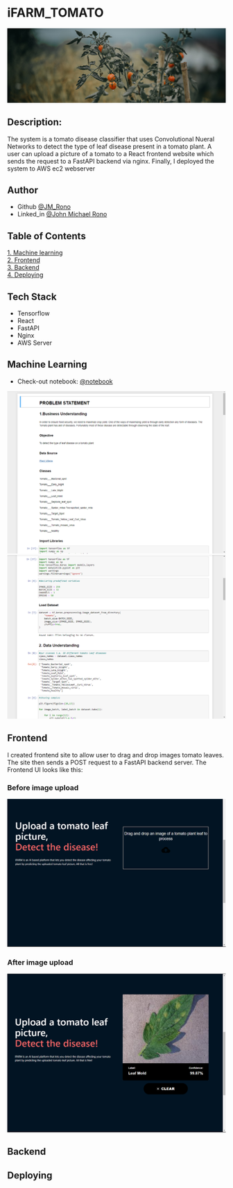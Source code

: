 # iFARM_TOMATO
![This is an image of a Tomato plant](https://github.com/Jayem-11/ifarm_tomato_build/blob/main/build/pexels-janko-ferlic-2858259.jpg)


## Description: 
The system is a tomato disease classifier that uses Convolutional Nueral Networks to detect the type of leaf disease present in a tomato plant. A user can upload a picture of a tomato to a React frontend website which sends the request to a FastAPI backend via nginx. Finally, I deployed the system to AWS ec2 webserver

## Author
- Github [@JM_Rono](https://github.com/Jayem-11)
- Linked_in [@John Michael Rono](https://www.linkedin.com/in/john-michael-rono-26a2b6183/?lipi=urn%3Ali%3Apage%3Ad_flagship3_feed%3BGItpY4FbT0mUzd4XQz%2FwxQ%3D%3D)

## Table of Contents
[1. Machine learning](#ml) <br>
[2. Frontend](#fr) <br>
[3. Backend](#bk) <br>
[4. Deploying](#dp) <br>

## Tech Stack
- Tensorflow
- React
- FastAPI
- Nginx
- AWS Server

## <span id="ml"> Machine Learning </span>

- Check-out notebook:  [@notebook](https://github.com/Jayem-11/ifarm_tomato_build/blob/main/tomato_disease_prediction.ipynb)


![Jupyter notebook example](https://github.com/Jayem-11/ifarm_tomato_build/blob/main/Screenshot%20(458).png)
![Jupyter notebook example](https://github.com/Jayem-11/ifarm_tomato_build/blob/main/Screenshot%20(459).png)


## <span id="fr"> Frontend </span>

I created frontend site to allow user to drag and drop images tomato leaves. The site then sends a POST request to a FastAPI backend server.
The Frontend UI looks like this:

### Before image upload
![](https://github.com/Jayem-11/ifarm_tomato_build/blob/main/Screenshot%20(460).png)

### After image upload

![](https://github.com/Jayem-11/ifarm_tomato_build/blob/main/Screenshot%20(462).png)



## <span id="bk"> Backend </span>
## <span id="dp"> Deploying </span>


